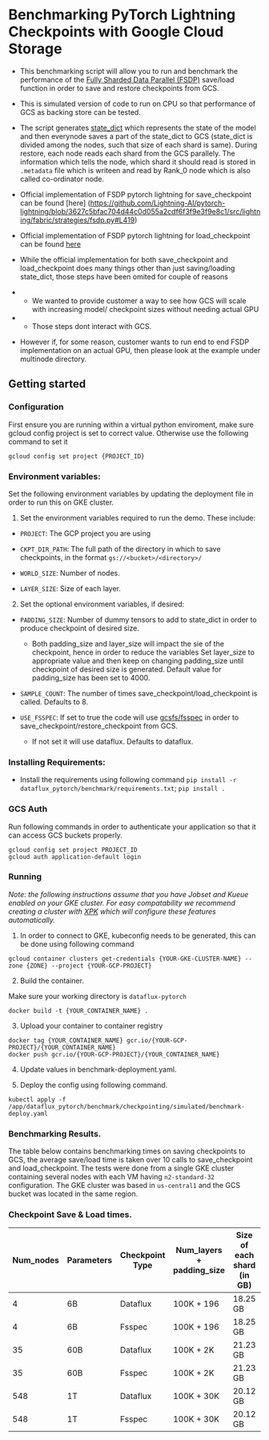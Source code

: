 # Benchmarking PyTorch Lightning Checkpoints with Google Cloud Storage

*   This benchmarking script will allow you to run and benchmark the performance of the [Fully Sharded Data Parallel (FSDP)](https://lightning.ai/docs/pytorch/stable/api/lightning.pytorch.strategies.FSDPStrategy.html) save/load function in order to save and restore checkpoints from GCS. 

*   This is simulated version of code to run on CPU so that performance of GCS as backing store can be tested. 

*   The script generates [state_dict](https://pytorch.org/tutorials/recipes/recipes/what_is_state_dict.html#what-is-a-state-dict-in-pytorch) which represents the state of the model and then everynode saves a part of the state_dict to GCS (state_dict is divided among the nodes, such that size of each shard is same). During restore, each node reads each shard from the GCS parallely. The information which tells the node, which shard it should read is stored in `.metadata` file which is writeen and read by Rank_0 node which is also called co-ordinator node. 

*   Official implementation of FSDP pytorch lightning for save_checkpoint can be found [here]
(https://github.com/Lightning-AI/pytorch-lightning/blob/3627c5bfac704d44c0d055a2cdf6f3f9e3f9e8c1/src/lightning/fabric/strategies/fsdp.py#L419)
*   Official implementation of FSDP pytorch lightning for load_checkpoint can be found [here](https://github.com/Lightning-AI/pytorch-lightning/blob/3627c5bfac704d44c0d055a2cdf6f3f9e3f9e8c1/src/lightning/fabric/strategies/fsdp.py#L519)

*   While the official implementation for both save_checkpoint and load_checkpoint does many things other than just saving/loading state_dict, those steps have been omited for couple of reasons 
*   *   We wanted to provide customer a way to see how GCS will scale with increasing model/ checkpoint sizes without needing actual GPU    
*   *   Those steps dont interact with GCS.

*   However if, for some reason, customer wants to run end to end FSDP implementation on an actual GPU, then please look at the example under multinode directory.
## Getting started

### Configuration

First ensure you are running within a virtual python enviroment, make sure gcloud config project is set to correct value. Otherwise use the following command to set it 

```shell
gcloud config set project {PROJECT_ID}
```

### Environment variables:

Set the following environment variables by updating the deployment file in order to run this on GKE cluster.
1. Set the environment variables required to run the demo. These include:
  
  * `PROJECT`: The GCP project you are using
  
  * `CKPT_DIR_PATH`: The full path of the directory in which to save checkpoints, in the format `gs://<bucket>/<directory>/`

  * `WORLD_SIZE`: Number of nodes.

  * `LAYER_SIZE`: Size of each layer.

2. Set the optional environment variables, if desired:
  
  * `PADDING_SIZE`: Number of dummy tensors to add to state_dict in order to produce checkpoint of desired size. 
    *   Both padding_size and layer_size will impact the sie of the checkpoint, hence in order to reduce the variables Set layer_size to appropriate value and then keep on changing padding_size until checkpoint of desired size is generated. Default value for padding_size has been set to 4000.
  
  * `SAMPLE_COUNT`: The number of times save_checkpoint/load_checkpoint is called. Defaults to 8.

  * `USE_FSSPEC`: If set to true the code will use [gcsfs/fsspec](https://github.com/fsspec/gcsfs) in order to save_checkpoint/restore_checkpoint from GCS.
    *   If not set it will use dataflux. Defaults to dataflux.


### Installing Requirements:
 
* Install the requirements using following command `pip install -r dataflux_pytorch/benchmark/requirements.txt`; `pip install .`

### GCS Auth

Run following commands in order to authenticate your application so that it can access GCS buckets properly.
```shell
gcloud config set project PROJECT_ID
gcloud auth application-default login
```

### Running

_Note: the following instructions assume that you have Jobset and Kueue enabled on your GKE cluster. For easy compatability we recommend creating a cluster with [XPK](https://github.com/google/xpk) which will configure these features automatically._

1.  In order to connect to GKE, kubeconfig needs to be generated, this can be done using following command

```shell
gcloud container clusters get-credentials {YOUR-GKE-CLUSTER-NAME} --zone {ZONE} --project {YOUR-GCP-PROJECT}
```

2.  Build the container.

Make sure your working directory is `dataflux-pytorch`
```shell
docker build -t {YOUR_CONTAINER_NAME} .
```

3.  Upload your container to container registry

```shell
docker tag {YOUR_CONTAINER_NAME} gcr.io/{YOUR-GCP-PROJECT}/{YOUR_CONTAINER_NAME}
docker push gcr.io/{YOUR-GCP-PROJECT}/{YOUR_CONTAINER_NAME}
```

4.  Update values in benchmark-deployment.yaml.

5.  Deploy the config using following command. 

```shell
kubectl apply -f /app/dataflux_pytorch/benchmark/checkpointing/simulated/benchmark-deploy.yaml
```


### Benchmarking Results.

The table below contains benchmarking times on saving checkpoints to GCS, the average save/load time is taken over 10 calls to save_checkpoint and load_checkpoint.  The tests were done from a single GKE cluster containing several nodes with each VM having `n2-standard-32` configuration. The GKE cluster was based in `us-central1` and the GCS bucket was located in the same region. 

### Checkpoint Save & Load times.


| Num_nodes | Parameters | Checkpoint Type | Num_layers + padding_size | Size of each shard (in GB) | Total size (in GB) | Save time (in seconds) | Load time (in seconds) | Average Throughput (in GBps) |
|-----------|------------|-----------------|----------------------------|----------------------------|---------------------|------------------------|------------------------|------------------------------|
| 4         | 6B         | Dataflux        | 100K + 196                 | 18.25 GB                   | 73.02 GB            | 49.5160                | 116.3968               | 0.440                        |
| 4         | 6B         | Fsspec          | 100K + 196                 | 18.25 GB                   | 73.02 GB            | 217.1122               | 182.5110               | 0.246                        |
| 35        | 60B        | Dataflux        | 100K + 2K                  | 21.23 GB                   | 743.20 GB           | 60.8552                | 240.0361               | 2.47                         |
| 35        | 60B        | Fsspec          | 100K + 2K                  | 21.23 GB                   | 743.20 GB           | 270.6083               | 258.3709               | 1.93                         |
| 548       | 1T         | Dataflux        | 100K + 30K                 | 20.12 GB                   | 11023.88 GB         | 106.2221               | 253.1604               | 30.68                        |
| 548       | 1T         | Fsspec          | 100K + 30K                 | 20.12 GB                   | 11023.88 GB         | 290.2007               | 495.8329               | 6.58                         |
